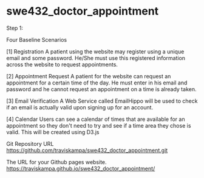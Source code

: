 # swe432_doctor_appointment

Step 1:

Four Baseline Scenarios

[1] Registration
A patient using the website may register using a unique email and some password.
He/She must use this registered information across the website to request appointments.

[2] Appointment Request
A patient for the website can request an appointment for a certain time of the day. He must enter in his email and password and he cannot request an appointment on a time is already taken. 

[3] Email Verification
A Web Service called EmailHippo will be used to check if an email is actually valid upon signing up for an account.

[4] Calendar
Users can see a calendar of times that are available for an appointment so they don't need to try and see if a time area they chose is valid. This will be created using D3.js


Git Repository URL
	https://github.com/traviskampa/swe432_doctor_appointment.git

The URL for your Github pages website.
	https://traviskampa.github.io/swe432_doctor_appointment/
